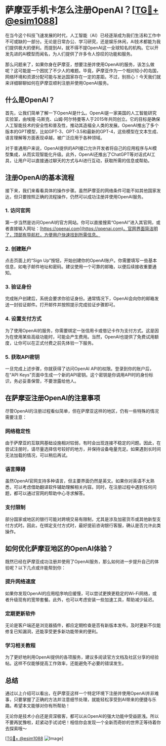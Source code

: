 # 萨摩亚手机卡怎么注册OpenAI？[[TG💪+ @esim1088](https://t.me/s/esim1088)]

在当今这个科技飞速发展的时代，人工智能（AI）已经逐渐成为我们生活和工作中不可或缺的一部分。无论是日常办公、学习研究，还是娱乐休闲，AI技术都能为我们提供极大的便利。而提到AI，就不得不提OpenAI这一全球知名的机构。它以开发先进的AI模型而闻名，为人们提供了许多令人惊叹的功能和服务。

那么问题来了，如果你身在萨摩亚，想要注册并使用OpenAI的服务，该怎么做呢？这可能是一个困扰了不少人的难题。毕竟，萨摩亚作为一个相对较小的岛国，网络环境和资源分配可能与发达国家存在一定的差距。不过，别担心！今天我们就来详细聊聊如何在萨摩亚顺利注册并使用OpenAI服务。

## 什么是OpenAI？

首先，让我们简单了解一下OpenAI是什么。OpenAI是一家美国的人工智能研究实验室，由埃隆·马斯克、山姆·阿尔特曼等人于2015年共同创立。它的目标是确保人工智能技术的安全性和普及性，推动其造福全人类的发展。OpenAI推出了多个版本的GPT模型，比如GPT-3、GPT-3.5和最新的GPT-4，这些模型在文本生成、语言理解等方面表现卓越，被广泛应用于各种领域。

对于普通用户来说，OpenAI提供的API接口允许开发者将自己的应用程序与AI模型集成，从而实现智能化升级。此外，OpenAI还推出了ChatGPT等对话式AI工具，让用户可以直接通过聊天的方式与AI进行互动，获取所需的信息或帮助。

## 注册OpenAI的基本流程

接下来，我们来看看具体的操作步骤。虽然萨摩亚的网络条件可能不如其他国家发达，但只要按照正确的流程操作，仍然可以成功注册并使用OpenAI服务。

### 1. 访问官网

第一步当然是访问OpenAI的官方网站。你可以直接搜索“OpenAI”进入其官网，或者直接输入网址：[https://openai.com](https://openai.com)。官网界面简洁明了，顶部有导航栏，方便用户快速找到所需信息。

### 2. 创建账户

点击页面上的“Sign Up”按钮，开始创建你的OpenAI账户。你需要填写一些基本信息，如电子邮件地址和密码。建议使用一个可靠的邮箱，以便后续接收重要通知。

### 3. 验证身份

完成账户创建后，系统会要求你验证身份。通常情况下，OpenAI会向你的邮箱发送一封验证邮件。打开邮件并按照提示完成验证步骤即可。

### 4. 设置支付方式

为了使用OpenAI的服务，你需要绑定一张信用卡或借记卡作为支付方式。这是因为在使用某些高级功能时，可能会产生费用。当然，OpenAI也提供了免费试用额度，让你可以在正式付费之前先体验一下服务。

### 5. 获取API密钥

一旦完成上述步骤，你就获得了访问OpenAI API的权限。登录到你的账户后，在“API Keys”页面中生成一个新的API密钥。这个密钥是你调用API时的身份标识，务必妥善保管，不要泄露给他人。

## 在萨摩亚注册OpenAI的注意事项

尽管OpenAI的注册过程看似简单，但在萨摩亚这样的地区，仍有一些特殊的情况需要注意：

### 网络稳定性

由于萨摩亚的互联网基础设施相对较弱，有时会出现连接不稳定的问题。因此，在尝试注册时，请尽量选择信号较好的地方，并保持设备电量充足。如果遇到长时间无法加载的情况，可以稍后再试。

### 语言障碍

虽然OpenAI官网支持多种语言，但主要界面仍然是英文。如果你对英语不太熟悉，可以考虑借助翻译软件辅助理解相关内容。同时，在注册过程中遇到任何问题，都可以通过官网的帮助中心寻求解答。

### 支付限制

部分国家或地区的银行可能对跨境交易有限制，尤其是涉及加密货币或其他新型支付方式时。因此，在绑定支付方式时，最好提前咨询银行客服，确认是否允许此类操作。

## 如何优化萨摩亚地区的OpenAI体验？

既然已经在萨摩亚成功注册并使用了OpenAI服务，那么如何进一步提升自己的体验呢？以下几点或许能帮到你：

### 提升网络速度

如果你发现OpenAI的应用程序响应缓慢，可以尝试更换更稳定的Wi-Fi网络，或者升级现有的宽带套餐。此外，也可以考虑安装一些加速工具，帮助减少延迟。

### 定期更新软件

无论是客户端还是浏览器插件，都应定期检查是否有新版本发布。及时更新不仅能修复已知漏洞，还能享受更多新功能带来的便利。

### 学习相关教程

为了更好地利用OpenAI提供的各项服务，建议多阅读官方文档及社区分享的经验帖。这样不仅能够提高工作效率，还能避免不必要的错误发生。

## 总结

通过以上介绍可以看出，在萨摩亚这样一个特定环境下注册并使用OpenAI并非难事，只要掌握了正确的方法并注意细节处理，就能轻松享受到AI带来的便捷与乐趣。希望本文能够对你有所帮助！

无论你是技术小白还是资深极客，都可以从OpenAI的强大功能中受益匪浅。所以不要再犹豫啦，赶紧动手试试吧！相信你会发现一个全新而奇妙的世界正等待着你去探索哦～

[[TG💪+ @esim1088](https://t.me/s/esim1088) ![Image](https://i.postimg.cc/4NQfJmqS/Snipaste-2025-05-13-00-14-12.png)]